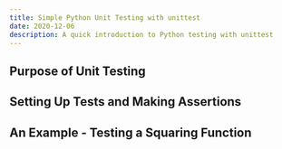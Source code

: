 ```yaml
---
title: Simple Python Unit Testing with unittest
date: 2020-12-06
description: A quick introduction to Python testing with unittest
---
```


## Purpose of Unit Testing

## Setting Up Tests and Making Assertions

## An Example - Testing a Squaring Function
